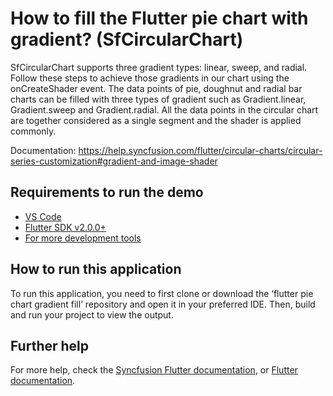 # How to fill the Flutter pie chart with gradient? (SfCircularChart)

SfCircularChart supports three gradient types: linear, sweep, and radial. Follow these steps to achieve those gradients in our chart using the onCreateShader event. The data points of pie, doughnut and radial bar charts can be filled with three types of gradient such as Gradient.linear, Gradient.sweep and Gradient.radial. All the data points in the circular chart are together considered as a single segment and the shader is applied commonly.

Documentation: https://help.syncfusion.com/flutter/circular-charts/circular-series-customization#gradient-and-image-shader 

## Requirements to run the demo
* [VS Code](https://code.visualstudio.com/download)
* [Flutter SDK v2.0.0+](https://flutter.dev/docs/development/tools/sdk/overview)
* [For more development tools](https://flutter.dev/docs/development/tools/devtools/overview)

## How to run this application
To run this application, you need to first clone or download the ‘flutter pie chart gradient fill’ repository and open it in your preferred IDE. Then, build and run your project to view the output.

## Further help
For more help, check the [Syncfusion Flutter documentation](https://help.syncfusion.com/flutter/introduction/overview), or
 [Flutter documentation](https://flutter.dev/docs/get-started/install).
